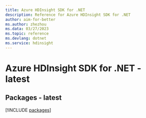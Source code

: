 ```yaml
---
title: Azure HDInsight SDK for .NET
description: Reference for Azure HDInsight SDK for .NET
author: aim-for-better
ms.author: zhezhou
ms.data: 03/27/2023
ms.topic: reference
ms.devlang: dotnet
ms.service: hdinsight
---
```

# Azure HDInsight SDK for .NET - latest
## Packages - latest
[!INCLUDE [packages](hdinsight-index.md)]